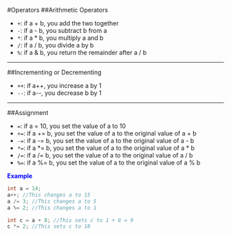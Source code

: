 #Operators
##Arithmetic Operators
* ```+```: if a + b, you add the two together
* ```-```: if a - b, you subtract b from a
* ```*```: if a * b, you multiply a and b
* ```/```: if a / b, you divide a by b
* ```%```: if a & b, you return the remainder after a / b
---
##Incrementing or Decrementing
* ```++```: if a++, you increase a by 1
* ```--```: if a--, you decrease b by 1
---
##Assignment
* ```=```: if a = 10, you set the value of a to 10
* ```+=```: if a += b, you set the value of a to the original value of a + b
* ```-=```: if a -= b, you set the value of a to the original value of a - b
* ```*=```: if a *= b, you set the value of a to the original value of a * b
* ```/=```: if a /= b, you set the value of a to the original value of a / b
* ```%=```: if a %= b, you set the value of a to the original value of a % b

<span style="color:blue">**Example**</span>    
```java
int a = 14;
a++; //This changes a to 15
a /= 3; //This changes a to 5
a %= 2; //This changes a to 1

int c = a + 8; //This sets c to 1 + 8 = 9
c *= 2; //This sets c to 18
```